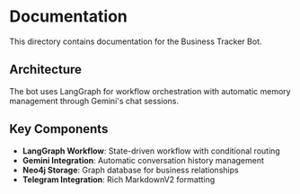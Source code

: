 # Documentation

This directory contains documentation for the Business Tracker Bot.

## Architecture

The bot uses LangGraph for workflow orchestration with automatic memory management through Gemini's chat sessions.

## Key Components

- **LangGraph Workflow**: State-driven workflow with conditional routing
- **Gemini Integration**: Automatic conversation history management
- **Neo4j Storage**: Graph database for business relationships
- **Telegram Integration**: Rich MarkdownV2 formatting 